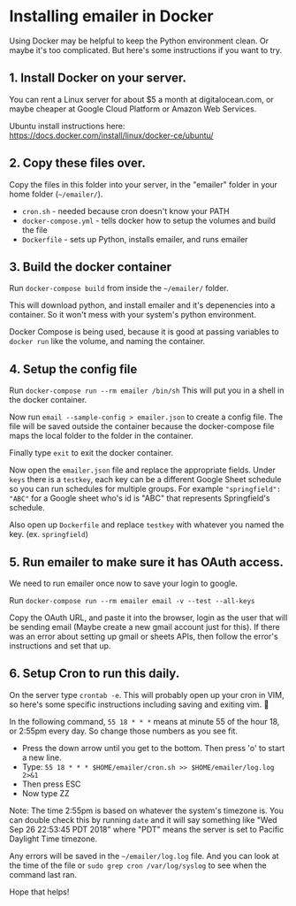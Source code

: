 # Installing emailer in Docker

Using Docker may be helpful to keep the Python environment clean.  Or maybe it's too complicated.  But here's some instructions if you want to try.

## 1. Install Docker on your server.

You can rent a Linux server for about $5 a month at digitalocean.com, or maybe cheaper at Google Cloud Platform or Amazon Web Services.

Ubuntu install instructions here: https://docs.docker.com/install/linux/docker-ce/ubuntu/

## 2. Copy these files over.

Copy the files in this folder into your server, in the "emailer" folder in your home folder (`~/emailer/`).

* `cron.sh` - needed because cron doesn't know your PATH
* `docker-compose.yml` - tells docker how to setup the volumes and build the file
* `Dockerfile` - sets up Python, installs emailer, and runs emailer

## 3. Build the docker container

Run `docker-compose build` from inside the `~/emailer/` folder.

This will download python, and install emailer and it's depenencies into a container.  So it won't mess with your system's python environment.

Docker Compose is being used, because it is good at passing variables to `docker run` like the volume, and naming the container.

## 4. Setup the config file

Run `docker-compose run --rm emailer /bin/sh`
This will put you in a shell in the docker container.

Now run `email --sample-config > emailer.json` to create a config file.
The file will be saved outside the container because the docker-compose file maps the local folder to the folder in the container.

Finally type `exit` to exit the docker container.

Now open the `emailer.json` file and replace the appropriate fields.
Under `keys` there is a `testkey`, each key can be a different Google Sheet schedule so you can run schedules for multiple groups.  For example `"springfield": "ABC"` for a Google sheet who's id is "ABC" that represents Springfield's schedule.

Also open up `Dockerfile` and replace `testkey` with whatever you named the key. (ex. `springfield`)

## 5. Run emailer to make sure it has OAuth access.

We need to run emailer once now to save your login to google.

Run `docker-compose run --rm emailer email -v --test --all-keys`

Copy the OAuth URL, and paste it into the browser, login as the user that will be sending email (Maybe create a new gmail account just for this).  If there was an error about setting up gmail or sheets APIs, then follow the error's instructions and set that up.

## 6. Setup Cron to run this daily.

On the server type `crontab -e`.  This will probably open up your cron in VIM, so here's some specific instructions including saving and exiting vim. :tada:

In the following command, `55 18 * * *` means at minute 55 of the hour 18, or 2:55pm every day.  So change those numbers as you see fit.

* Press the down arrow until you get to the bottom.  Then press 'o' to start a new line.
* Type: `55 18 * * * $HOME/emailer/cron.sh >> $HOME/emailer/log.log 2>&1`
* Then press ESC
* Now type ZZ

Note: The time 2:55pm is based on whatever the system's timezone is.  You can double check this by running `date` and it will say something like "Wed Sep 26 22:53:45 PDT 2018" where "PDT" means the server is set to Pacific Daylight Time timezone.

Any errors will be saved in the `~/emailer/log.log` file.  And you can look at the time of the file or `sudo grep cron /var/log/syslog` to see when the command last ran.

Hope that helps!

